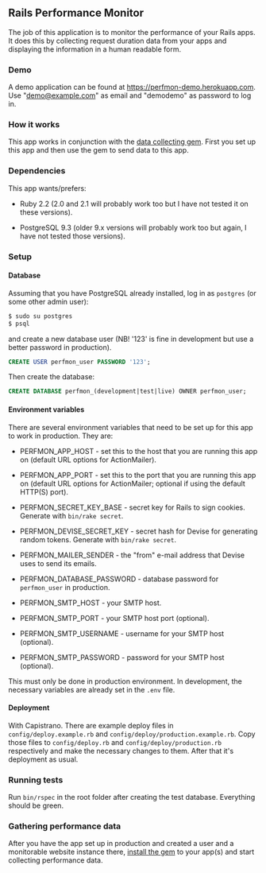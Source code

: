 ## Rails Performance Monitor

The job of this application is to monitor the performance of your Rails apps. It does this by collecting request duration data from your apps and displaying the information in a human readable form.

### Demo

A demo application can be found at https://perfmon-demo.herokuapp.com. Use "demo@example.com" as email and "demodemo" as password to log in.

### How it works

This app works in conjunction with the [data collecting gem](https://github.com/yan-hoose/rails-perfmon). First you set up this app and then use the gem to send data to this app.

### Dependencies

This app wants/prefers:

* Ruby 2.2 (2.0 and 2.1 will probably work too but I have not tested it on these versions).

* PostgreSQL 9.3 (older 9.x versions will probably work too but again, I have not tested those versions).

### Setup

#### Database

Assuming that you have PostgreSQL already installed, log in as `postgres` (or some other admin user):
```bash
$ sudo su postgres
$ psql
```
and create a new database user (NB! '123' is fine in development but use a better password in production).
```sql
CREATE USER perfmon_user PASSWORD '123';
```
Then create the database:
```sql
CREATE DATABASE perfmon_(development|test|live) OWNER perfmon_user;
```

#### Environment variables

There are several environment variables that need to be set up for this app to work in production. They are:

* PERFMON_APP_HOST - set this to the host that you are running this app on (default URL options for ActionMailer).

* PERFMON_APP_PORT - set this to the port that you are running this app on (default URL options for ActionMailer; optional if using the default HTTP(S) port).

* PERFMON_SECRET_KEY_BASE - secret key for Rails to sign cookies. Generate with `bin/rake secret`.

* PERFMON_DEVISE_SECRET_KEY - secret hash for Devise for generating random tokens. Generate with `bin/rake secret`.

* PERFMON_MAILER_SENDER - the "from" e-mail address that Devise uses to send its emails.

* PERFMON_DATABASE_PASSWORD - database password for `perfmon_user` in production.

* PERFMON_SMTP_HOST - your SMTP host.

* PERFMON_SMTP_PORT - your SMTP host port (optional).

* PERFMON_SMTP_USERNAME - username for your SMTP host (optional).

* PERFMON_SMTP_PASSWORD - password for your SMTP host (optional).

This must only be done in production environment. In development, the necessary variables are already set in the `.env` file.

#### Deployment

With Capistrano. There are example deploy files in `config/deploy.example.rb` and `config/deploy/production.example.rb`. Copy those files to `config/deploy.rb` and `config/deploy/production.rb` respectively and make the necessary changes to them. After that it's deployment as usual.

### Running tests

Run `bin/rspec` in the root folder after creating the test database. Everything should be green.

### Gathering performance data

After you have the app set up in production and created a user and a monitorable website instance there, [install the gem](https://github.com/yan-hoose/rails-perfmon) to your app(s) and start collecting performance data.
